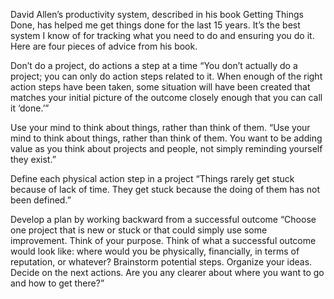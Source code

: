 David Allen’s productivity system, described in his book Getting Things Done, has helped me get things done for the last 15 years. It’s the best system I know of for tracking what you need to do and ensuring you do it. Here are four pieces of advice from his book.

Don’t do a project, do actions a step at a time
“You don’t actually do a project; you can only do action steps related to it. When enough of the right action steps have been taken, some situation will have been created that matches your initial picture of the outcome closely enough that you can call it ‘done.’”

Use your mind to think about things, rather than think of them.
“Use your mind to think about things, rather than think of them. You want to be adding value as you think about projects and people, not simply reminding yourself they exist.”

Define each physical action step in a project
“Things rarely get stuck because of lack of time. They get stuck because the doing of them has not been defined.”

Develop a plan by working backward from a successful outcome
“Choose one project that is new or stuck or that could simply use some improvement. Think of your purpose. Think of what a successful outcome would look like: where would you be physically, financially, in terms of reputation, or whatever? Brainstorm potential steps. Organize your ideas. Decide on the next actions. Are you any clearer about where you want to go and how to get there?”